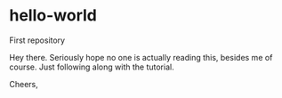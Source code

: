 # hello-world
First repository

Hey there. Seriously hope no one is actually reading this, besides me of course. Just following along with the tutorial.

Cheers,
